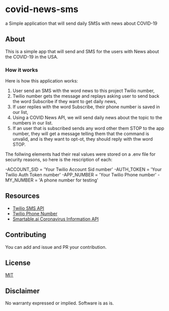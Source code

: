 # covid-news-sms
a Simple application that will send daily SMSs with news about COVID-19


## About

This is a simple app that will send and SMS for the users with News about the COVID-19 in the USA.


### How it works

Here is how this application works:
1. User send an SMS with the word news to this project Twilio number,
2. Twilio number gets the message and replays asking user to send back the word Subscribe if they want to get daily news,
3. If user replies with the word Subscribe, their phone number is saved in our list,
4. Using a COVID News API, we will send daily news about the topic to the numbers in our list.
5. If an user that is subscribed sends any word other them STOP to the app number, they will get a message telling them that the command is unvalid, and is they want to opt-ot, they should reply with thw word STOP.


The follwing elements had their real values were stored on a .env file for security reasons, so here is the rescription of each:

-ACCOUNT_SID = 'Your Twilio Account Sid number'
-AUTH_TOKEN = 'Your Twilio Auth Token number'
-APP_NUMBER = 'Your Twilio Phone number'
-MY_NUMBER = 'A phone number for testing'


## Resources

- [Twilio SMS API](https://www.twilio.com/docs/sms)
- [Twilio Phone Number](https://www.twilio.com/docs/phone-numbers)
- [Smartable.ai Coronavirus Information API](https://developer.smartable.ai/api-details#api=coronavirus&operation=news) 


## Contributing

You can add and issue and PR your contribution.

## License

[MIT](http://www.opensource.org/licenses/mit-license.html)

## Disclaimer

No warranty expressed or implied. Software is as is.





